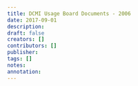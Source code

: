 ```yaml
---
title: DCMI Usage Board Documents - 2006
date: 2017-09-01
description: 
draft: false
creators: []
contributors: []
publisher: 
tags: []
notes: 
annotation: 
---
```


